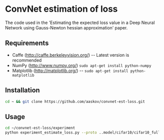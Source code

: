 ConvNet estimation of loss
=============
The code used in the 'Estimating the expected loss value in a Deep Neural Network
using Gauss-Newton hessian approximation' paper.

Requirements
-----
* Caffe (http://caffe.berkeleyvision.org/) -- Latest version is recommended
* NumPy (http://www.numpy.org/) `sudo apt-get install python-numpy`
* Matplotlib (http://matplotlib.org/) -- `sudo apt-get install python-matplotlib`

Installation
-----
```bash
cd ~ && git clone https://github.com/aaskov/convnet-est-loss.git
```

Usage
-----
```bash
cd ~/convnet-est-loss/experiment
python experiment_estimate_loss.py --proto ..model/cifar10/cifar10_full.prototxt --model ..model/cifar10/cifar10_full_iter_100000.caffemodel.h5 --meanfile ..model/cifar10/mean.binaryproto --data ..data/cifar10/cifar10_train_lmdb/ --layer conv1
```

